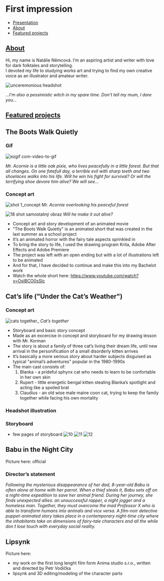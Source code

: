 # First impression

- [Presentation](Presentation.md)
- [About](About.md)
- [Featured projects](FeaturedProjects.md)

## [About](About.md)

Hi, my name is Natálie Němcová. 
I’m an aspiring artist and writer with love for dark folktales and storytelling.  
I devoted my life to studying works art and trying to find my own creative voice as an illustrator and amateur writer.

![unceremonious headshot](https://github.com/NatNight99/02-first_impression/assets/129601977/1501c6c7-d977-4770-a66a-f009901af6c1)


_...I’m also a pessimistic witch in my spare time. Don’t tell my mum, I dare you..._ 

## [Featured projects](FeaturedProjects.md)

## The Boots Walk Quietly

### Gif 
![ezgif com-video-to-gif](https://github.com/NatNight99/02-first_impression/assets/129601977/dd2e8464-3855-4fbc-87f5-d8f196553c54) 

_Mr. Acornie is a little oak pixie, who lives peacefully in a little forest. But that all changes. On one fatefull day, a terrible evil with sharp teeth and two shoelaces walks into his life. Will he win his fight for survival? Or will the terrifying shoe devore him alive? We will see…_

### Concept art

![shot 1_concept](https://github.com/NatNight99/02-first_impression/assets/129601977/ef5035d0-b4fe-4910-96e4-8385ee682e1b) 
_Mr. Acornie overlooking his peaceful forest_

![18 shot samostatný obraz](https://github.com/NatNight99/02-first_impression/assets/129601977/fa6088f1-9c71-4ea3-82c0-63e4530173fd)
_Will he make it out alive?_

- Concept art and story development of an animated movie
- "The Boots Walk Quietly" is an animated short that was created in the last summer as a school project
- It’s an animated horror with the fairy tale aspects sprinkled in
- To bring the story to life, I used the drawing program Krita, Adobe After Effects and Adobe Premiere 
- The project was left with an open ending but with a lot of illustrations left to be animated
- And for that, I have decided to continue and make this into my Bachelot work
- Watch the whole short here: https://www.youtube.com/watch?v=OsIBCO0sSIc


## Cat’s life ("Under the Cat’s Weather")

### Concept art
![cats together_](https://github.com/NatNight99/02-first_impression/assets/129601977/47fa7b3d-30c6-4a9e-bf89-ef60d146cf14) 
_Cat’s together_

- Storyboard and basic story concept
- Made as an excercise in concept and storyboard for my drawing lesson with Mr. Korman 
- The story is about a family of three cat’s living their dream life, until new arrival in the personification of a small disorderly kitten arrives
- It’s basically a more serious story about harder subjects disguised as typical "animal’s adventures" popular in the 1980-1990s
- The main cast consists of:
  1. Blanka - a prideful sphynx cat who needs to learn to be confortable in her own skin
  2. Rupert - little energetic bengal kitten stealing Blanka’s spotlight and acting like a spoiled brat
  3. Claudius - an old wise male maine coon cat, trying to keep the family together while facing his own mortality
 
### Headshot illustration

### Storyboard 
- few pages of storyboard 
![10](https://github.com/NatNight99/02-first_impression/assets/129601977/b0d17207-4bb7-4ab4-97a2-5672d0cdc6cd)
![11](https://github.com/NatNight99/02-first_impression/assets/129601977/a2d2c0b8-915e-4e97-822c-2533eea8cc28)
![12](https://github.com/NatNight99/02-first_impression/assets/129601977/c1ef20a1-43f8-4323-ab38-7d2d95eb2833)
 
     
## Babu in the Night City 

Picture here: official

### Director’s statement
_Following the mysterious disappearance of her dad, 8-year-old Babu is often alone at home with her parrot. When a thief steals it, Babu sets off on a night-time expedition to save her animal friend. During her journey, she finds unexpected allies: an unsuccessful rapper, a night jogger and a homeless man. Together, they must overcome the mad Professor X who is able to transform humans into animals and vice versa. A film-noir detective puppet-animated story takes place in a contemporary night-time city where the inhabitants take on dimensions of fairy-tale characters and all the while don ́t lose touch with everyday social reality._ 

## Lipsynk

Picture here:

- my work on the first long lenght film form Anima studio s.r.o., written and directed by Petr Vodička
- lipsynk and 3D editing/modeling of the character parts 
